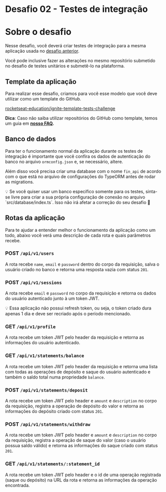 # Desafio 02 - Testes de integração  

# Sobre o desafio

Nesse desafio, você deverá criar testes de integração para a mesma aplicação usada no [desafio anterior](https://www.notion.so/0321db2af07e4b48a85a1e4e360fcd11).

Você pode inclusive fazer as alterações no mesmo repositório submetido no desafio de testes unitários e submetê-lo na plataforma.

## Template da aplicação

Para realizar esse desafio, criamos para você esse modelo que você deve utilizar como um template do GitHub.

[rocketseat-education/ignite-template-tests-challenge](https://github.com/rocketseat-education/ignite-template-tests-challenge)

**Dica**: Caso não saiba utilizar repositórios do GitHub como template, temos um guia em **[nosso FAQ](https://www.notion.so/ddd8fcdf2339436a816a0d9e45767664).**

## Banco de dados

Para ter o funcionamento normal da aplicação durante os testes de integração é importante que você confira os dados de autenticação do banco no arquivo `ormconfig.json` e, se necessário, altere. 

Além disso você precisa criar uma database com o nome `fin_api` de acordo com o que está no arquivo de configurações do TypeORM antes de rodar as migrations.

<aside>
💡 Se você quiser usar um banco específico somente para os testes, sinta-se livre para criar a sua própria configuração de conexão no arquivo `src/database/index.ts`. Isso não irá afetar a correção do seu desafio 🚀

</aside>

## Rotas da aplicação

Para te ajudar a entender melhor o funcionamento da aplicação como um todo, abaixo você verá uma descrição de cada rota e quais parâmetros recebe.

### POST `/api/v1/users`

A rota recebe `name`, `email` e `password` dentro do corpo da requisição, salva o usuário criado no banco e retorna uma resposta vazia com status `201`. 

### POST `/api/v1/sessions`

A rota recebe `email` e `password` no corpo da requisição e retorna os dados do usuário autenticado junto à um token JWT. 

<aside>
💡 Essa aplicação não possui refresh token, ou seja, o token criado dura apenas 1 dia e deve ser recriado após o período mencionado.

</aside>

### GET `/api/v1/profile`

A rota recebe um token JWT pelo header da requisição e retorna as informações do usuário autenticado.

### GET `/api/v1/statements/balance`

A rota recebe um token JWT pelo header da requisição e retorna uma lista com todas as operações de depósito e saque do usuário autenticado e também o saldo total numa propriedade `balance`.

### POST `/api/v1/statements/deposit`

A rota recebe um token JWT pelo header e `amount` e `description` no corpo da requisição, registra a operação de depósito do valor e retorna as informações do depósito criado com status `201`.

### POST `/api/v1/statements/withdraw`

A rota recebe um token JWT pelo header e `amount` e `description` no corpo da requisição, registra a operação de saque do valor (caso o usuário possua saldo válido) e retorna as informações do saque criado com status `201`. 

### GET `/api/v1/statements/:statement_id`

A rota recebe um token JWT pelo header e o id de uma operação registrada (saque ou depósito) na URL da rota e retorna as informações da operação encontrada.
